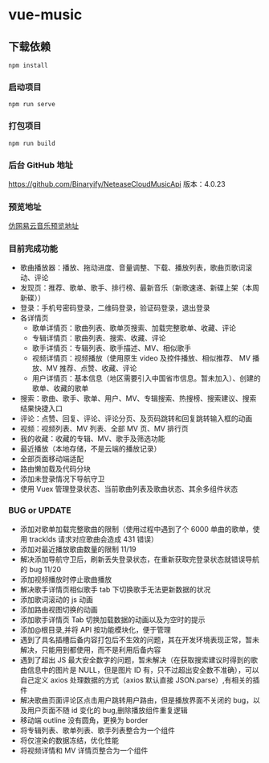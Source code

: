 # vue-music

## 下载依赖

```
npm install
```

### 启动项目

```
npm run serve
```

### 打包项目

```
npm run build
```

### 后台 GitHub 地址

https://github.com/Binaryify/NeteaseCloudMusicApi
版本：4.0.23

### 预览地址

[仿网易云音乐预览地址 ](http://47.102.159.133/)

### 目前完成功能

- 歌曲播放器：播放、拖动进度、音量调整、下载、播放列表，歌曲页歌词滚动、评论
- 发现页：推荐、歌单、歌手、排行榜、最新音乐（新歌速递、新碟上架（本周新碟））
- 登录：手机号密码登录，二维码登录，验证码登录，退出登录
- 各详情页
  - 歌单详情页：歌曲列表、歌单页搜索、加载完整歌单、收藏、评论
  - 专辑详情页：歌曲列表、搜索、收藏、评论
  - 歌手详情页：专辑列表、歌手描述、MV、相似歌手
  - 视频详情页：视频播放（使用原生 video 及控件播放、相似推荐、 MV 播放、MV 推荐、点赞、收藏、评论
  - 用户详情页：基本信息（地区需要引入中国省市信息。暂未加入）、创建的歌单、收藏的歌单
- 搜索：歌曲、歌手、歌单、用户、MV、专辑搜索、热搜榜、搜索建议、搜索结果快捷入口
- 评论：点赞、回复、评论、评论分页、及页码跳转和回复跳转输入框的动画
- 视频：视频列表、MV 列表、全部 MV 页、MV 排行页
- 我的收藏：收藏的专辑、MV、歌手及筛选功能
- 最近播放（本地存储，不是云端的播放记录）
- 全部页面移动端适配
- 路由懒加载及代码分块
- 添加未登录情况下导航守卫
- 使用 Vuex 管理登录状态、当前歌曲列表及歌曲状态、其余多组件状态

### BUG or UPDATE

- 添加对歌单加载完整歌曲的限制（使用过程中遇到了个 6000 单曲的歌单，使用 trackIds 请求对应歌曲会造成 431 错误）
- 添加对最近播放歌曲数量的限制 11/19
- 解决添加导航守卫后，刷新丢失登录状态，在重新获取完登录状态就错误导航的 bug 11/20
- 添加视频播放时停止歌曲播放
- 解决歌手详情页相似歌手 tab 下切换歌手无法更新数据的状况
- 添加歌词滚动的 js 动画
- 添加路由视图切换的动画
- 添加歌手详情页 Tab 切换加载数据的动画以及为空时的提示
- 添加@根目录,并将 API 按功能模块化，便于管理
- 遇到了具名插槽后备内容打包后不生效的问题，其在开发环境表现正常，暂未解决，只能用到都使用，而不是利用后备内容
- 遇到了超出 JS 最大安全数字的问题，暂未解决（在获取搜索建议时得到的歌曲信息中的图片是 NULL，但是图片 ID 有，只不过超出安全数不准确），可以自己定义 axios 处理数据的方式（axios 默认直接 JSON.parse）,有相关的插件
- 解决歌曲页面评论区点击用户跳转用户路由，但是播放界面不关闭的 bug，以及用户页面不随 id 变化的 bug,删除播放组件重复逻辑
- 移动端 outline 没有圆角，更换为 border
- 将专辑列表、歌单列表、歌手列表整合为一个组件
- 将仅渲染的数据冻结，优化性能
- 将视频详情和 MV 详情页整合为一个组件
